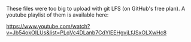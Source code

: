 These files were too big to upload with git LFS (on GitHub's free plan). A youtube playlist of them is available here:

https://www.youtube.com/watch?v=Jb54okOILUs&list=PLqVc4DLanb7CdYlEEHgvjLfJSxOLXwHc8